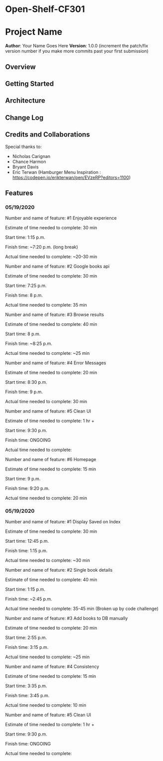 # Open-Shelf-CF301

# Project Name

**Author**: Your Name Goes Here
**Version**: 1.0.0 (increment the patch/fix version number if you make more commits past your first submission)

## Overview
<!-- Provide a high level overview of what this application is and why you are building it, beyond the fact that it's an assignment for a Code 301 class. (i.e. What's your problem domain?) -->

## Getting Started
<!-- What are the steps that a user must take in order to build this app on their own machine and get it running? -->

## Architecture
<!-- Provide a detailed description of the application design. What technologies (languages, libraries, etc) you're using, and any other relevant design information. -->

## Change Log
<!-- Use this area to document the iterative changes made to your application as each feature is successfully implemented. Use time stamps. Here's an examples:

01-01-2001 4:59pm - Application now has a fully-functional express server, with GET and POST routes for the book resource. -->

## Credits and Collaborations
Special thanks to:
- Nicholas Carignan
- Chance Harmon
- Bryant Davis
- Eric Terwan (Hamburger Menu Inspiration : https://codepen.io/erikterwan/pen/EVzeRP?editors=1100)


## Features
### 05/19/2020
Number and name of feature: #1 Enjoyable experience

Estimate of time needed to complete: 30 min

Start time: 1:15 p.m.

Finish time:  ~7:20 p.m. (long break)

Actual time needed to complete: ~20-30 min


Number and name of feature: #2 Google books api

Estimate of time needed to complete: 30 min

Start time: 7:25 p.m.

Finish time:  8 p.m. 

Actual time needed to complete: 35 min


Number and name of feature: #3 Browse results

Estimate of time needed to complete: 40 min

Start time: 8 p.m.

Finish time:  ~8:25 p.m.

Actual time needed to complete: ~25 min


Number and name of feature: #4 Error Messages

Estimate of time needed to complete: 20 min

Start time: 8:30 p.m.

Finish time:  9 p.m.

Actual time needed to complete: 30 min


Number and name of feature: #5 Clean UI

Estimate of time needed to complete: 1 hr +

Start time: 9:30 p.m.

Finish time:  ONGOING

Actual time needed to complete: 


Number and name of feature: #6 Homepage

Estimate of time needed to complete: 15 min

Start time: 9 p.m.

Finish time:  9:20 p.m.

Actual time needed to complete: 20 min


### 05/19/2020
Number and name of feature: #1 Display Saved on Index

Estimate of time needed to complete: 30 min

Start time: 12:45 p.m.

Finish time:  1:15 p.m. 

Actual time needed to complete: ~30 min


Number and name of feature: #2 Single book details

Estimate of time needed to complete: 40 min

Start time: 1:15 p.m.

Finish time:  ~2:45 p.m. 

Actual time needed to complete: 35-45 min (Broken up by code challenge)


Number and name of feature: #3 Add books to DB manually

Estimate of time needed to complete: 20 min

Start time: 2:55 p.m.

Finish time:  3:15 p.m.

Actual time needed to complete: ~25 min


Number and name of feature: #4 Consistency

Estimate of time needed to complete: 15 min

Start time: 3:35 p.m.

Finish time:  3:45 p.m.

Actual time needed to complete: 10 min


Number and name of feature: #5 Clean UI

Estimate of time needed to complete: 1 hr +

Start time: 9:30 p.m.

Finish time:  ONGOING

Actual time needed to complete: 
